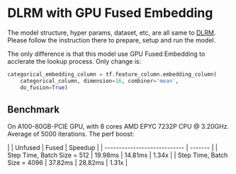 # DLRM with GPU Fused Embedding

The model structure, hyper params, dataset, etc, are all same to [DLRM](../../../DLRM/README.md). Please follow the instruction there to prepare, setup and run the model.

The only difference is that this model use GPU Fused Embedding to acclerate the lookup process. Only change is:

```python
categorical_embedding_column = tf.feature_column.embedding_column(
    categorical_column, dimension=16, combiner='mean',
    do_fusion=True)
```

## Benchmark

On A100-80GB-PCIE GPU, with 8 cores AMD EPYC 7232P CPU @ 3.20GHz. Average of 5000 iterations. The perf boost:

|                              | Unfused | Fused   | Speedup |
| ---------------------------- | ------- |
| Step Time, Batch Size = 512  | 19.98ms | 14.81ms | 1.34x   |
| Step Time, Batch Size = 4096 | 37.82ms | 28.82ms | 1.31x   |
